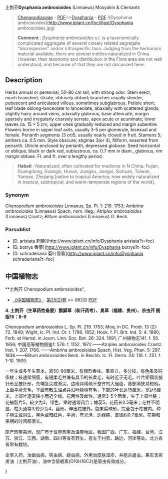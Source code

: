 土荆芥**Dysphania ambrosioides** (Linnaeus) Mosyakin & Clemants

> [Chenopodiaceae](http://www.iplant.cn/info/Chenopodiaceae?t=foc) - [PDF](http://www.iplant.cn/foc/pdf/Chenopodiaceae.pdf)>>[Dysphania](http://www.iplant.cn/info/Dysphania?t=foc) - [PDF](http://www.iplant.cn/foc/pdf/Dysphania.pdf)
![Dysphania ambrosioides](http://www.iplant.cn/foc/illast/Dysphania ambrosioides.jpg)

> **Comment** : 
> *Dysphania* *ambrosioides* s.l. is a taxonomically complicated aggregate of several closely related segregate “microspecies” and/or infraspecific taxa. Judging from the herbarium material available, there are several entities naturalized in China. However, their taxonomy and distribution in the Flora area are not well understood, and because of that they are not discussed here.

## Description

Herbs annual or perennial, 50-80 cm tall, with strong odor. Stem erect, much branched, striate, obtusely ribbed; branches usually slender, pubescent and articulated villous, sometimes subglabrous. Petiole short; leaf blade oblong-lanceolate to lanceolate, abaxially with scattered glands, slightly hairy around veins, adaxially glabrous, base attenuate, margin sparsely and irregularly coarsely serrate, apex acute or acuminate; lower leaves ca. 15 × 5 cm, upper ones gradually reduced and margin subentire. Flowers borne in upper leaf axils, usually 3-5 per glomerule, bisexual and female. Perianth segments (3 or)5, usually nearly closed in fruit. Stamens 5; anthers ca. 0.5 mm. Style obscure; stigmas 3(or 4), filiform, exserted from perianth. Utricle enclosed by perianth, depressed globose. Seed horizontal or oblique, black or dark red, sublustrous, ca. 0.7 mm in diam., glabrous, rim margin obtuse. Fl. and fr. over a lengthy period.

> **Habait** : 
> Naturalized; often cultivated for medicine in N China. Fujian, Guangdong, Guangxi, Hunan, Jiangsu, Jiangxi, Sichuan, Taiwan, Yunnan, Zhejiang [native to tropical America; now widely naturalized in tropical, subtropical, and warm-temperate regions of the world].

### Synonym
*Chenopodium* *ambrosioides* Linnaeus, Sp. Pl. 1: 219. 1753; *Ambrina* *ambrosioides* (Linnaeus) Spach, nom. illeg.; *Atriplex* *ambrosioides* (Linnaeus) Crantz; *Blitum* *ambrosioides* (Linnaeus) G. Beck.

### Parsublist

* [D.  aristata  刺藜](http://www.iplant.cn/info/Dysphania aristata?t=foc)
* [D.  botrys  香藜](http://www.iplant.cn/info/Dysphania botrys?t=foc)
* [D.  schraderiana  菊叶香藜](http://www.iplant.cn/info/Dysphania schraderiana?t=foc)

## 中国植物志

**土荆芥 Chenopodium ambrosioides",

* [《中国植物志》](http://www.iplant.cn/frps)- [第25(2)卷](http://www.iplant.cn/frps/vol/25(2)) >> 082页 [PDF](http://www.iplant.cn/frps/pdf/25(2)/082.pdf)

**4. 土荆芥（生草药性备要）鹅脚草（和汗药考）、臭草（福建、贵州）、杀虫芥 图版15：8-9**

Chenopodium ambrosioides L. Sp. Pl. 219. 1753; Moq. in DC. Prodr. 13 (2): 72. 1849; Wight, Ic. Pl. Ind. Or. t. 1786. 1852; Hook. f. Fl. Brit. Ind. 5: 4. 1886; Forb. et Hemsl. in Journ. Linn. Soc. Bot. 26: 324. 1891; 广州植物志141. f. 56. 1956; 中国高等植物图鉴1: 576. f. 1152. 1972.——Atriplex ambrosioides Crantz. Inst. 1: 207. 1766. ——Ambrina ambrosioides Spach, Hist. Veg. Phan. 5: 297. 1836.——Blitum ambrosioides Beck. in Reichb. Ic. Fl. Germ. 24: 118. t. 251. f. 1-10. 1909.

一年生或多年生草本，高50-80厘米，有强烈香味。茎直立，多分枝，有色条及钝条棱；枝通常细瘦，有短柔毛并兼有具节的长柔毛，有时近于无毛。叶片矩圆状披针形至披针形，先端急尖或渐尖，边缘具稀疏不整齐的大锯齿，基部渐狭具短柄，上面平滑无毛，下面有散生油点并沿叶脉稍有毛，下部的叶长达15厘米，宽达5厘米，上部叶逐渐狭小而近全缘。花两性及雌性，通常3-5个团集，生于上部叶腋；花被裂片5，较少为3，绿色，果时通常闭合；雄蕊5，花药长0.5毫米；花柱不明显，柱头通常3,较少为4，丝形，伸出花被外。胞果扁球形，完全包于花被内。种子横生或斜生，黑色或暗红色，平滑，有光泽，边缘钝，直径约0.7毫米。花期和果期的时间都很长。

原产热带美洲，现广布于世界热带及温带地区。我国广西、广东、福建、台湾、江苏、浙江、江西、湖南、四川等省有野生，喜生于村旁、路边、河岸等处。北方各省常有栽培。

全草入药，治蛔虫病、钩虫病、蛲虫病，外用治皮肤湿疹，并能杀蛆虫。果实含挥发油（土荆芥油），油中含驱蛔素(O10H16C2)是驱虫有效成分。

}